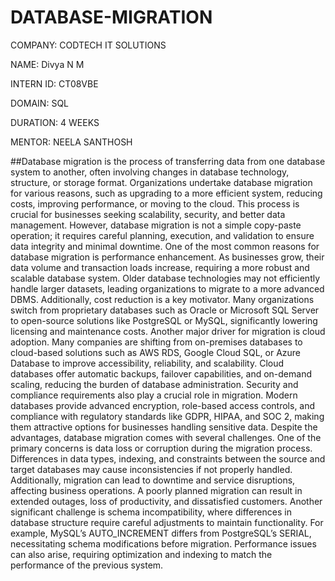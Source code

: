 # DATABASE-MIGRATION

COMPANY: CODTECH IT SOLUTIONS

NAME: Divya N M

INTERN ID: CT08VBE

DOMAIN: SQL

DURATION: 4 WEEKS

MENTOR: NEELA SANTHOSH

##Database migration is the process of transferring data from one database system to another, often involving changes in database technology, structure, or storage format. Organizations undertake database migration for various reasons, such as upgrading to a more efficient system, reducing costs, improving performance, or moving to the cloud. This process is crucial for businesses seeking scalability, security, and better data management. However, database migration is not a simple copy-paste operation; it requires careful planning, execution, and validation to ensure data integrity and minimal downtime. One of the most common reasons for database migration is performance enhancement. As businesses grow, their data volume and transaction loads increase, requiring a more robust and scalable database system. Older database technologies may not efficiently handle larger datasets, leading organizations to migrate to a more advanced DBMS. Additionally, cost reduction is a key motivator. Many organizations switch from proprietary databases such as Oracle or Microsoft SQL Server to open-source solutions like PostgreSQL or MySQL, significantly lowering licensing and maintenance costs. Another major driver for migration is cloud adoption. Many companies are shifting from on-premises databases to cloud-based solutions such as AWS RDS, Google Cloud SQL, or Azure Database to improve accessibility, reliability, and scalability. Cloud databases offer automatic backups, failover capabilities, and on-demand scaling, reducing the burden of database administration. Security and compliance requirements also play a crucial role in migration. Modern databases provide advanced encryption, role-based access controls, and compliance with regulatory standards like GDPR, HIPAA, and SOC 2, making them attractive options for businesses handling sensitive data. Despite the advantages, database migration comes with several challenges. One of the primary concerns is data loss or corruption during the migration process. Differences in data types, indexing, and constraints between the source and target databases may cause inconsistencies if not properly handled. Additionally, migration can lead to downtime and service disruptions, affecting business operations. A poorly planned migration can result in extended outages, loss of productivity, and dissatisfied customers. Another significant challenge is schema incompatibility, where differences in database structure require careful adjustments to maintain functionality. For example, MySQL’s AUTO_INCREMENT differs from PostgreSQL’s SERIAL, necessitating schema modifications before migration. Performance issues can also arise, requiring optimization and indexing to match the performance of the previous system.
